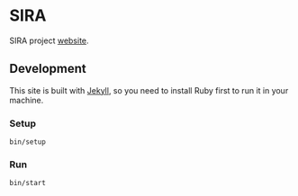 # SIRA

SIRA project [website](https://crisalixsa.github.io/sira/).

## Development

This site is built with [Jekyll](https://jekyllrb.com), so you need to install Ruby first to run it in your machine.

### Setup

```
bin/setup
```

### Run

```
bin/start
```
